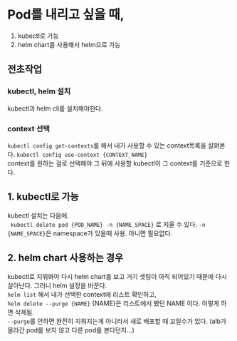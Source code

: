 # Pod를 내리고 싶을 때,

1. kubectl로 가능
2. helm chart를 사용해서 helm으로 가능

## 전초작업
### kubectl, helm 설치
kubectl과 helm cli를 설치해야한다.
### context 선택
`kubectl config get-contexts`를 해서 내가 사용할 수 있는 context목록을 살펴본다.
`kubectl config use-context {CONTEXT_NAME}`  
context를 원하는 걸로 선택해야 그 뒤에 사용할 kubectl이 그 context를 기준으로 한다.

## 1. kubectl로 가능
kubectl 설치는 다음에.  
` kubectl delete pod {POD_NAME} -n {NAME_SPACE}`
로 지울 수 있다. `-n {NAME_SPACE}`은 namespace가 있을때 사용. 아니면 필요없다.

## 2. helm chart 사용하는 경우
kubectl로 지워봐야 다시 helm chart를 보고 거기 셋팅이 아직 되어있기 때문에 다시 살아난다. 그러니 helm 설정을 바꾼다.  
`helm list` 해서 내가 선택한 context에 리스트 확인하고,  
`helm delete --purge {NAME}` {NAME}은 리스트에서 봤던 NAME 이다. 이렇게 하면 삭제됨.  
`--purge`를 안하면 완전히 지워지는게 아니라서 새로 배포할 때 꼬일수가 있다. (alb가 올라간 pod를 보지 않고 다른 pod를 본다던지...)
